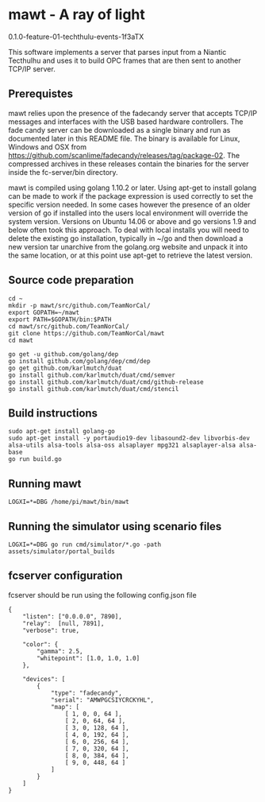 # mawt - A ray of light

<repo-version>0.1.0-feature-01-techthulu-events-1f3aTX</repo-version>

This software implements a server that parses input from a Niantic Tecthulhu and uses it to build OPC frames that are then sent to another TCP/IP server.

## Prerequistes

mawt relies upon the presence of the fadecandy server that accepts TCP/IP messages and interfaces with the USB based hardware controllers.  The fade candy server can be downloaded as a single binary and run as documented later in this README file.  The binary is available for Linux, Windows and OSX from https://github.com/scanlime/fadecandy/releases/tag/package-02.  The compressed archives in these releases contain the binaries for the server inside the fc-server/bin directory.

mawt is compiled using golang 1.10.2 or later.  Using apt-get to install golang can be made to work if the package expression is used correctly to set the specific version needed.  In some cases however the presence of an older version of go if installed into the users local environment will override the system version.  Versions on Ubuntu 14.06 or above and go versions 1.9 and below often took this approach.  To deal with local installs you will need to delete the existing go installation, typically in ~/go and then download a new version tar unarchive from the golang.org website and unpack it into the same location, or at this point use apt-get to retrieve the latest version.

## Source code preparation

```shell
cd ~
mkdir -p mawt/src/github.com/TeamNorCal/
export GOPATH=~/mawt
export PATH=$GOPATH/bin:$PATH
cd mawt/src/github.com/TeamNorCal/
git clone https://github.com/TeamNorCal/mawt
cd mawt
```

```shell
go get -u github.com/golang/dep
go install github.com/golang/dep/cmd/dep
go get github.com/karlmutch/duat
go install github.com/karlmutch/duat/cmd/semver
go install github.com/karlmutch/duat/cmd/github-release
go install github.com/karlmutch/duat/cmd/stencil
```

## Build instructions

```shell
sudo apt-get install golang-go
sudo apt-get install -y portaudio19-dev libasound2-dev libvorbis-dev alsa-utils alsa-tools alsa-oss alsaplayer mpg321 alsaplayer-alsa alsa-base
go run build.go
```

## Running mawt

```shell
LOGXI=*=DBG /home/pi/mawt/bin/mawt
```

## Running the simulator using scenario files

```shell
LOGXI=*=DBG go run cmd/simulator/*.go -path assets/simulator/portal_builds
```


## fcserver configuration

fcserver should be run using the following config.json file

```shell
{
    "listen": ["0.0.0.0", 7890],
    "relay":  [null, 7891],
    "verbose": true,

    "color": {
        "gamma": 2.5,
        "whitepoint": [1.0, 1.0, 1.0]
    },

    "devices": [
        {
            "type": "fadecandy",
            "serial": "AMWPGCSIYCRCKYHL",
            "map": [
                [ 1, 0, 0, 64 ],
                [ 2, 0, 64, 64 ],
                [ 3, 0, 128, 64 ],
                [ 4, 0, 192, 64 ],
                [ 6, 0, 256, 64 ],
                [ 7, 0, 320, 64 ],
                [ 8, 0, 384, 64 ],
                [ 9, 0, 448, 64 ]
            ]
        }
    ]
}
```
